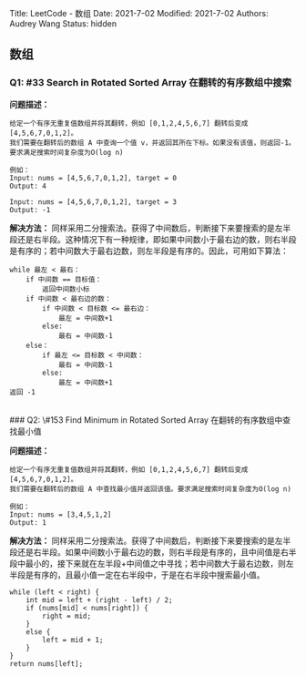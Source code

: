 Title: LeetCode - 数组
Date: 2021-7-02
Modified: 2021-7-02
Authors: Audrey Wang
Status: hidden

## 数组
### Q1: \#33 Search in Rotated Sorted Array 在翻转的有序数组中搜索

**问题描述：**

```text
给定一个有序无重复值数组并将其翻转，例如 [0,1,2,4,5,6,7] 翻转后变成 [4,5,6,7,0,1,2]。
我们需要在翻转后的数组 A 中查询一个值 v，并返回其所在下标。如果没有该值，则返回-1。要求满足搜索时间复杂度为O(log n)

例如：
Input: nums = [4,5,6,7,0,1,2], target = 0
Output: 4

Input: nums = [4,5,6,7,0,1,2], target = 3
Output: -1
```

**解决方法：** 同样采用二分搜索法。获得了中间数后，判断接下来要搜索的是左半段还是右半段。这种情况下有一种规律，即如果中间数小于最右边的数，则右半段是有序的；若中间数大于最右边数，则左半段是有序的。因此，可用如下算法：

```text
while 最左 < 最右：
    if 中间数 == 目标值：
        返回中间数小标
    if 中间数 < 最右边的数：
        if 中间数 < 目标数 <= 最右边：
            最左 = 中间数+1
        else:
            最右 = 中间数-1
    else：
        if 最左 <= 目标数 < 中间数：
            最右 = 中间数-1
        else:
            最左 = 中间数+1
返回 -1
```

<br />
### Q2: \#153 Find Minimum in Rotated Sorted Array 在翻转的有序数组中查找最小值

**问题描述：**

```text
给定一个有序无重复值数组并将其翻转，例如 [0,1,2,4,5,6,7] 翻转后变成 [4,5,6,7,0,1,2]。
我们需要在翻转后的数组 A 中查找最小值并返回该值。要求满足搜索时间复杂度为O(log n)

例如：
Input: nums = [3,4,5,1,2]
Output: 1
```

**解决方法：** 同样采用二分搜索法。获得了中间数后，判断接下来要搜索的是左半段还是右半段。如果中间数小于最右边的数，则右半段是有序的，且中间值是右半段中最小的，接下来就在左半段+中间值之中寻找；若中间数大于最右边数，则左半段是有序的，且最小值一定在右半段中，于是在右半段中搜索最小值。

```text
while (left < right) {
    int mid = left + (right - left) / 2;
    if (nums[mid] < nums[right]) {
        right = mid;
    } 
    else {
        left = mid + 1;
    }
}
return nums[left];
```